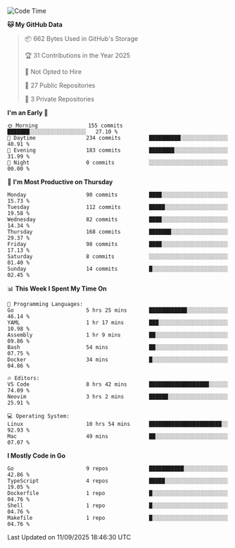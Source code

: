 <!--START_SECTION:waka-->
![Code Time](http://img.shields.io/badge/Code%20Time-1%2C471%20hrs%203%20mins-blue)

**🐱 My GitHub Data** 

> 📦 662 Bytes Used in GitHub's Storage 
 > 
> 🏆 31 Contributions in the Year 2025
 > 
> 🚫 Not Opted to Hire
 > 
> 📜 27 Public Repositories 
 > 
> 🔑 3 Private Repositories 
 > 
**I'm an Early 🐤** 

```text
🌞 Morning                155 commits         ███████░░░░░░░░░░░░░░░░░░   27.10 % 
🌆 Daytime                234 commits         ██████████░░░░░░░░░░░░░░░   40.91 % 
🌃 Evening                183 commits         ████████░░░░░░░░░░░░░░░░░   31.99 % 
🌙 Night                  0 commits           ░░░░░░░░░░░░░░░░░░░░░░░░░   00.00 % 
```
📅 **I'm Most Productive on Thursday** 

```text
Monday                   90 commits          ████░░░░░░░░░░░░░░░░░░░░░   15.73 % 
Tuesday                  112 commits         █████░░░░░░░░░░░░░░░░░░░░   19.58 % 
Wednesday                82 commits          ████░░░░░░░░░░░░░░░░░░░░░   14.34 % 
Thursday                 168 commits         ███████░░░░░░░░░░░░░░░░░░   29.37 % 
Friday                   98 commits          ████░░░░░░░░░░░░░░░░░░░░░   17.13 % 
Saturday                 8 commits           ░░░░░░░░░░░░░░░░░░░░░░░░░   01.40 % 
Sunday                   14 commits          █░░░░░░░░░░░░░░░░░░░░░░░░   02.45 % 
```


📊 **This Week I Spent My Time On** 

```text
💬 Programming Languages: 
Go                       5 hrs 25 mins       ████████████░░░░░░░░░░░░░   46.14 % 
YAML                     1 hr 17 mins        ███░░░░░░░░░░░░░░░░░░░░░░   10.98 % 
Assembly                 1 hr 9 mins         ██░░░░░░░░░░░░░░░░░░░░░░░   09.86 % 
Bash                     54 mins             ██░░░░░░░░░░░░░░░░░░░░░░░   07.75 % 
Docker                   34 mins             █░░░░░░░░░░░░░░░░░░░░░░░░   04.86 % 

🔥 Editors: 
VS Code                  8 hrs 42 mins       ███████████████████░░░░░░   74.09 % 
Neovim                   3 hrs 2 mins        ██████░░░░░░░░░░░░░░░░░░░   25.91 % 

💻 Operating System: 
Linux                    10 hrs 54 mins      ███████████████████████░░   92.93 % 
Mac                      49 mins             ██░░░░░░░░░░░░░░░░░░░░░░░   07.07 % 
```

**I Mostly Code in Go** 

```text
Go                       9 repos             ███████████░░░░░░░░░░░░░░   42.86 % 
TypeScript               4 repos             █████░░░░░░░░░░░░░░░░░░░░   19.05 % 
Dockerfile               1 repo              █░░░░░░░░░░░░░░░░░░░░░░░░   04.76 % 
Shell                    1 repo              █░░░░░░░░░░░░░░░░░░░░░░░░   04.76 % 
Makefile                 1 repo              █░░░░░░░░░░░░░░░░░░░░░░░░   04.76 % 
```




 Last Updated on 11/09/2025 18:46:30 UTC
<!--END_SECTION:waka-->

